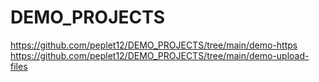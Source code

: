 # DEMO_PROJECTS
https://github.com/peplet12/DEMO_PROJECTS/tree/main/demo-https
https://github.com/peplet12/DEMO_PROJECTS/tree/main/demo-upload-files

